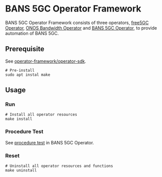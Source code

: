 # BANS 5GC Operator Framework

BANS 5GC Operator Framework consists of three operators, [free5GC Operator](https://github.com/stevenchiu30801/free5gc-operator), [ONOS Bandwidth Operator](https://github.com/stevenchiu30801/onos-bandiwdth-operator) and [BANS 5GC Operator](https://github.com/stevenchiu30801/bans5gc-operator), to provide automation of BANS 5GC.

## Prerequisite

See [operator-framework/operator-sdk](https://github.com/operator-framework/operator-sdk#prerequisites).

```ShellSession
# Pre-install
sudo apt instal make
```

## Usage

### Run

```ShellSession
# Install all operator resources
make install
```

### Procedure Test

See [procedure test](https://github.com/stevenchiu30801/bans5gc-operator#procedure-test) in BANS 5GC Operator.

### Reset

```ShellSession
# Uninstall all operator resources and functions
make uninstall
```
